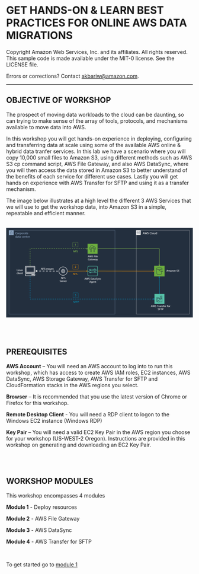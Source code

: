 GET HANDS-ON & LEARN BEST PRACTICES FOR ONLINE AWS DATA MIGRATIONS<br>
=======================================================================

Copyright Amazon Web Services, Inc. and its affiliates.  All rights reserved. This sample code is made available under the MIT-0 license. See the LICENSE file.

Errors or corrections? Contact akbariw@amazon.com.

--------------------------------------------------------


OBJECTIVE OF WORKSHOP
--------------------------------

The prospect of moving data workloads to the cloud can be daunting, so can
trying to make sense of the array of tools, protocols, and mechanisms available
to move data into AWS.

In this workshop you will get hands-on experience in deploying, configuring and
transferring data at scale using some of the available AWS online & hybrid data tranfer services. 
In this lab we have a scenario where you will copy 10,000 small files to Amazon S3,
using different methods such as AWS S3 cp command script, AWS File Gateway, and also
AWS DataSync, where you will then access the data stored in Amazon S3 to better understand of the benefits of each service for different use cases. Lastly you will get hands on experience with AWS Transfer for SFTP and using it as a transfer mechanism.

The image below illustrates at a high level the different 3 AWS Services that we will use to get the workshop data, into Amazon S3 in a simple, repeatable and efficient manner.

<br>

<img src="images/0-0.PNG">

<br/><br/>

**PREREQUISITES** 
--------------------------------

**AWS Account** – You will need an AWS account to log into to run this workshop, which has access to 
create AWS IAM roles, EC2 instances, AWS DataSync, AWS Storage Gateway, AWS Transfer for SFTP and CloudFormation stacks in the AWS regions you select.

**Browser** – It is recommended that you use the latest version of Chrome or
Firefox for this workshop.

**Remote Desktop Client** - You will need a RDP client to logon to the Windows
EC2 instance (Windows RDP)

**Key Pair** – You will need a valid EC2 Key Pair in the AWS region you choose
for your workshop (US-WEST-2 Oregon). Instructions are provided in this workshop
on generating and downloading an EC2 Key Pair.


<br/><br/>

**WORKSHOP MODULES**
--------------------

This workshop encompasses 4 modules

**Module 1** - Deploy resources

**Module 2** - AWS File Gateway

**Module 3** - AWS DataSync

**Module 4** - AWS Transfer for SFTP


<br>

To get started go to [module 1](/module1/README.md)
